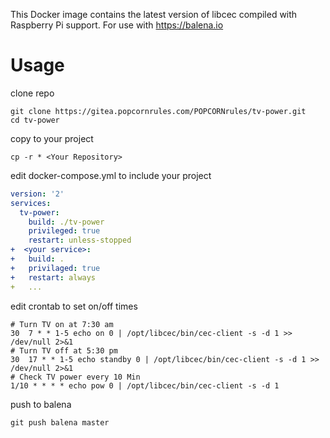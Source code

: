 This Docker image contains the latest version of libcec compiled with Raspberry Pi support.
For use with https://balena.io

# Usage

clone repo
``` shell
git clone https://gitea.popcornrules.com/POPCORNrules/tv-power.git
cd tv-power
```

copy to your project
``` shell
cp -r * <Your Repository>
```

edit docker-compose.yml to include your project
``` yaml
version: '2'
services:
  tv-power:
    build: ./tv-power
    privileged: true
    restart: unless-stopped
+  <your service>:
+  	build: .
+  	privilaged: true
+  	restart: always
+  	...
```

edit crontab to set on/off times
``` crontab
# Turn TV on at 7:30 am
30  7 * * 1-5 echo on 0 | /opt/libcec/bin/cec-client -s -d 1 >> /dev/null 2>&1
# Turn TV off at 5:30 pm
30  17 * * 1-5 echo standby 0 | /opt/libcec/bin/cec-client -s -d 1 >> /dev/null 2>&1
# Check TV power every 10 Min
1/10 * * * * echo pow 0 | /opt/libcec/bin/cec-client -s -d 1
```

push to balena
``` shell
git push balena master
```
